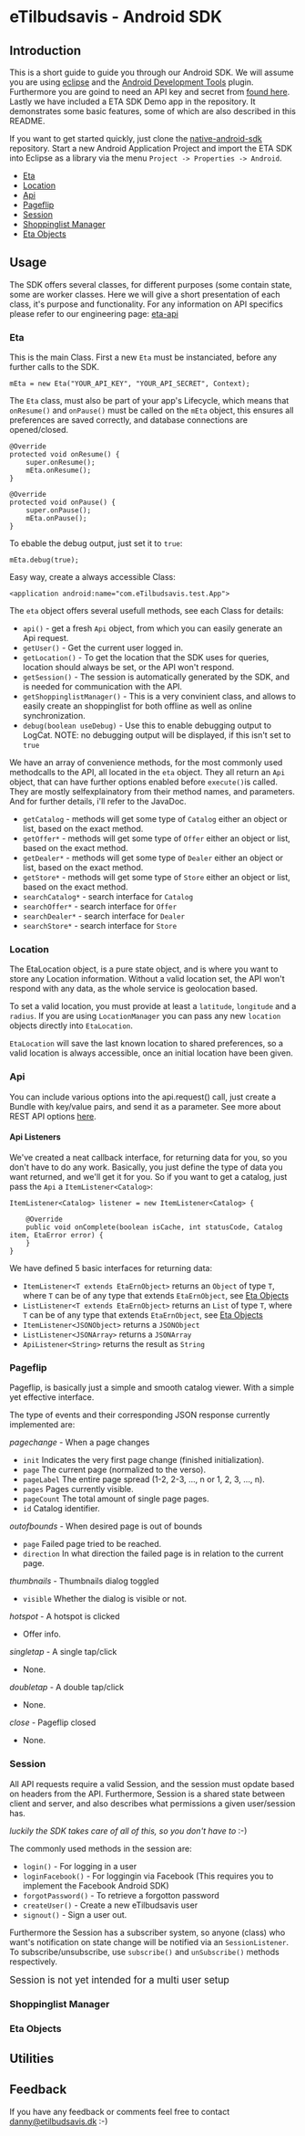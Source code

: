 # eTilbudsavis - Android SDK

## Introduction
This is a short guide to guide you through our Android SDK. We will assume you
are using [eclipse](http://www.eclipse.org/) and the [Android Development Tools](http://developer.android.com/tools/sdk/eclipse-adt.html) plugin. 
Furthermore you are goind to need an API key and secret from [found here](https://etilbudsavis.dk/developers/api/).
Lastly we have included a ETA SDK Demo app in the repository. It demonstrates 
some basic features, some of which are also described in this README.

If you want to get started quickly, just clone the [native-android-sdk](https://github.com/eTilbudsavis/native-android-sdk.git) repository.
Start a new Android Application Project and import the ETA SDK into Eclipse as a library via the menu `Project -> Properties -> Android`.

- [Eta](#eta)
- [Location](#location)
- [Api](#api)
- [Pageflip](#pageflip)
- [Session](#session)
- [Shoppinglist Manager](#shoppinglist-manager)
- [Eta Objects](#eta-objects)


## Usage

The SDK offers several classes, for different purposes (some contain state, some are worker classes.
Here we will give a short presentation of each class, it's purpose and functionality.
For any information on API specifics please refer to our engineering page: [eta-api](http://engineering.etilbudsavis.dk/eta-api/)


### Eta
This is the main Class. First a new `Eta` must be instanciated, before any further calls to the SDK.

	mEta = new Eta("YOUR_API_KEY", "YOUR_API_SECRET", Context);

The `Eta` class, must also be part of your app's Lifecycle, which means that `onResume()` and `onPause()`
must be called on the `mEta` object, this ensures all preferences are saved correctly, and database connections are
opened/closed.

	@Override
	protected void onResume() {
		super.onResume();
		mEta.onResume();
	}

	@Override
	protected void onPause() {
		super.onPause();
		mEta.onPause();
	}


To ebable the debug output, just set it to `true`:

	mEta.debug(true);


Easy way, create a always accessible Class:

	<application android:name="com.eTilbudsavis.test.App">

The `eta` object offers several usefull methods, see each Class for details:

- `api()` - get a fresh `Api` object, from which you can easily generate an Api request.
- `getUser()` - Get the current user logged in.
- `getLocation()` - To get the location that the SDK uses for queries, location should always be set, or the API won't respond.
- `getSession()` - The session is automatically generated by the SDK, and is needed for communication with the API.
- `getShoppinglistManager()` - This is a very convinient class, and allows to easily create an shoppinglist for both offline as well as online synchronization.
- `debug(boolean useDebug)` - Use this to enable debugging output to LogCat. NOTE: no debugging output will be displayed, if this isn't set to `true`

We have an array of convenience methods, for the most commonly used methodcalls to the API, all located in the `eta` object.
They all return an `Api` object, that can have further options enabled before `execute()`is called.
They are mostly selfexplainatory from their method names, and parameters. And for further details, i'll refer to the JavaDoc.

- `getCatalog` - methods will get some type of `Catalog` either an object or list, based on the exact method.
- `getOffer*` - methods will get some type of `Offer` either an object or list, based on the exact method.
- `getDealer*` - methods will get some type of `Dealer` either an object or list, based on the exact method.
- `getStore*` - methods will get some type of `Store` either an object or list, based on the exact method.
- `searchCatalog*` - search interface for `Catalog`
- `searchOffer*` - search interface for `Offer`
- `searchDealer*` - search interface for `Dealer`
- `searchStore*` - search interface for `Store`


### Location
The EtaLocation object, is a pure state object, and is where you want to store any Location information.
Without a valid location set, the API won't respond with any data, as the whole service is geolocation based.

To set a valid location, you must provide at least a `latitude`, `longitude` and a `radius`.
If you are using `LocationManager` you can pass any new `location` objects directly into `EtaLocation`.

`EtaLocation` will save the last known location to shared preferences, so a valid location is always accessible,
once an initial location have been given.

### Api
You can include various options into the api.request() call, just create a Bundle 
with key/value pairs, and send it as a parameter. See more about REST API options
[here](https://etilbudsavis.dk/developers/docs/).

#### Api Listeners
We've created a neat callback interface, for returning data for you, so you don't have to do any work.
Basically, you just define the type of data you want returned, and we'll get it for you. So if you want
to get a catalog, just pass the `Api` a `ItemListener<Catalog>`:

	ItemListener<Catalog> listener = new ItemListener<Catalog> {
		
		@Override
		public void onComplete(boolean isCache, int statusCode, Catalog item, EtaError error) {
		}
	}

We have defined 5 basic interfaces for returning data:

- `ItemListener<T extends EtaErnObject>` returns an `Object` of type `T`, where `T` can be of any type that extends `EtaErnObject`, see [Eta Objects](#eta-objects)
- `ListListener<T extends EtaErnObject>` returns an `List` of type `T`, where `T` can be of any type that extends `EtaErnObject`, see [Eta Objects](#eta-objects)
- `ItemListener<JSONObject>` returns a `JSONObject`
- `ListListener<JSONArray>` returns a `JSONArray`
- `ApiListener<String>` returns the result as `String`


### Pageflip
Pageflip, is basically just a simple and smooth catalog viewer. With a simple yet effective interface.


The type of events and their corresponding JSON response currently implemented are:

_pagechange_ - When a page changes

- `init` Indicates the very first page change (finished initialization).
- `page` The current page (normalized to the verso).
- `pageLabel` The entire page spread (1-2, 2-3, ..., n or 1, 2, 3, ..., n).
- `pages` Pages currently visible.
- `pageCount` The total amount of single page pages.
- `id` Catalog identifier.

_outofbounds_ - When desired page is out of bounds

- `page` Failed page tried to be reached.
- `direction` In what direction the failed page is in relation to the current page.

_thumbnails_ - Thumbnails dialog toggled 	

- `visible` Whether the dialog is visible or not.

_hotspot_ - A hotspot is clicked

- Offer info.

_singletap_ - A single tap/click

- None.

_doubletap_ - A double tap/click

- None.

_close_ - Pageflip closed

- None.


### Session
All API requests require a valid Session, and the session must opdate based on headers from the API. 
Furthermore, Session is a shared state between client and server, and also describes what permissions a given user/session has.

_luckily the SDK takes care of all of this, so you don't have to_ :-)

The commonly used methods in the session are:

- `login()` - For logging in a user
- `loginFacebook()` - For loggingin via Facebook (This requires you to implement the Facebook Android SDK)
- `forgotPassword()` - To retrieve a forgotton password
- `createUser()` - Create a new eTilbudsavis user
- `signout()` - Sign a user out.

Furthermore the Session has a subscriber system, so anyone (class) who want's notification on state change will be notified via an `SessionListener`.
To subscribe/unsubscribe, use `subscribe()` and `unSubscribe()` methods respectively.

<big>Session is not yet intended for a multi user setup</big>


### Shoppinglist Manager

### Eta Objects


## Utilities

## Feedback
If you have any feedback or comments feel free to contact danny@etilbudsavis.dk :-)
